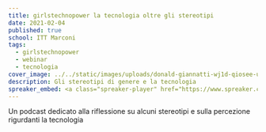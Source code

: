 ```yaml
---
title: girlstechnopower la tecnologia oltre gli stereotipi
date: 2021-02-04
published: true
school: ITT Marconi
tags:
  - girlstechnopower
  - webinar
  - tecnologia
cover_image: ../../static/images/uploads/donald-giannatti-wj1d-qiosee-unsplash.jpg
description: Gli stereotipi di genere e la tecnologia
spreaker_embed: <a class="spreaker-player" href="https://www.spreaker.com/s/1aeAFQK5Y8zu" data-resource="show_key=1aeAFQK5Y8zu" data-width="100%" data-height="500px" data-theme="light" data-playlist="false" data-playlist-continuous="false" data-autoplay="false" data-live-autoplay="false" data-chapters-image="true" data-episode-image-position="right" data-hide-logo="false" data-hide-likes="false" data-hide-comments="false" data-hide-sharing="false" data-hide-download="true">Ascolta "#girlstechnopower" su Spreaker.</a>
---
```

Un podcast dedicato alla riflessione su alcuni stereotipi e sulla percezione rigurdanti la tecnologia